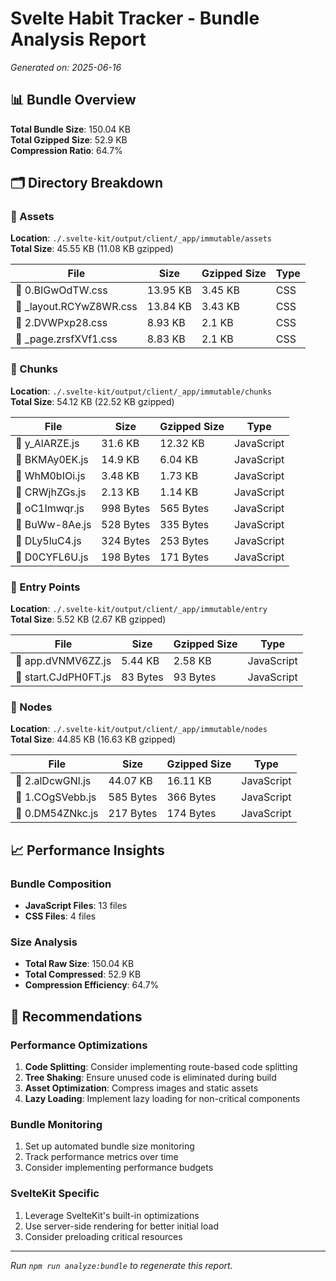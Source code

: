 # Svelte Habit Tracker - Bundle Analysis Report

*Generated on: 2025-06-16*

## 📊 Bundle Overview

**Total Bundle Size**: 150.04 KB  
**Total Gzipped Size**: 52.9 KB  
**Compression Ratio**: 64.7%

## 🗂️ Directory Breakdown

### 📁 Assets

**Location**: `./.svelte-kit/output/client/_app/immutable/assets`  
**Total Size**: 45.55 KB (11.08 KB gzipped)

| File | Size | Gzipped Size | Type |
|------|------|--------------|------|
| 🎨 0.BIGwOdTW.css | 13.95 KB | 3.45 KB | CSS |
| 🎨 _layout.RCYwZ8WR.css | 13.84 KB | 3.43 KB | CSS |
| 🎨 2.DVWPxp28.css | 8.93 KB | 2.1 KB | CSS |
| 🎨 _page.zrsfXVf1.css | 8.83 KB | 2.1 KB | CSS |

### 📁 Chunks

**Location**: `./.svelte-kit/output/client/_app/immutable/chunks`  
**Total Size**: 54.12 KB (22.52 KB gzipped)

| File | Size | Gzipped Size | Type |
|------|------|--------------|------|
| 📜 y_AlARZE.js | 31.6 KB | 12.32 KB | JavaScript |
| 📜 BKMAy0EK.js | 14.9 KB | 6.04 KB | JavaScript |
| 📜 WhM0bIOi.js | 3.48 KB | 1.73 KB | JavaScript |
| 📜 CRWjhZGs.js | 2.13 KB | 1.14 KB | JavaScript |
| 📜 oC1Imwqr.js | 998 Bytes | 565 Bytes | JavaScript |
| 📜 BuWw-8Ae.js | 528 Bytes | 335 Bytes | JavaScript |
| 📜 DLy5luC4.js | 324 Bytes | 253 Bytes | JavaScript |
| 📜 D0CYFL6U.js | 198 Bytes | 171 Bytes | JavaScript |

### 📁 Entry Points

**Location**: `./.svelte-kit/output/client/_app/immutable/entry`  
**Total Size**: 5.52 KB (2.67 KB gzipped)

| File | Size | Gzipped Size | Type |
|------|------|--------------|------|
| 📜 app.dVNMV6ZZ.js | 5.44 KB | 2.58 KB | JavaScript |
| 📜 start.CJdPH0FT.js | 83 Bytes | 93 Bytes | JavaScript |

### 📁 Nodes

**Location**: `./.svelte-kit/output/client/_app/immutable/nodes`  
**Total Size**: 44.85 KB (16.63 KB gzipped)

| File | Size | Gzipped Size | Type |
|------|------|--------------|------|
| 📜 2.alDcwGNl.js | 44.07 KB | 16.11 KB | JavaScript |
| 📜 1.COgSVebb.js | 585 Bytes | 366 Bytes | JavaScript |
| 📜 0.DM54ZNkc.js | 217 Bytes | 174 Bytes | JavaScript |


## 📈 Performance Insights

### Bundle Composition
- **JavaScript Files**: 13 files
- **CSS Files**: 4 files

### Size Analysis
- **Total Raw Size**: 150.04 KB
- **Total Compressed**: 52.9 KB
- **Compression Efficiency**: 64.7%

## 🚀 Recommendations

### Performance Optimizations
1. **Code Splitting**: Consider implementing route-based code splitting
2. **Tree Shaking**: Ensure unused code is eliminated during build
3. **Asset Optimization**: Compress images and static assets
4. **Lazy Loading**: Implement lazy loading for non-critical components

### Bundle Monitoring
1. Set up automated bundle size monitoring
2. Track performance metrics over time
3. Consider implementing performance budgets

### SvelteKit Specific
1. Leverage SvelteKit's built-in optimizations
2. Use server-side rendering for better initial load
3. Consider preloading critical resources

---

*Run `npm run analyze:bundle` to regenerate this report.*